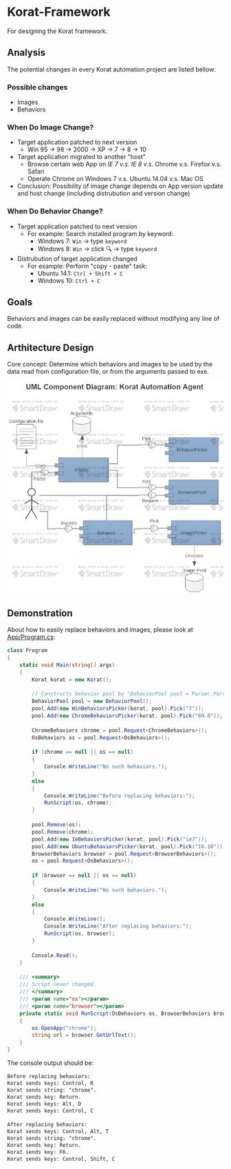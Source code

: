 # Korat-Framework
For designing the Korat framework.

## Analysis
The potential changes in every Korat automation project are listed bellow:

### Possible changes
- Images
- Behaviors

### When Do Image Change?
- Target application patched to next version
  - Win 95 -> 98 -> 2000 -> XP -> 7 -> 8 -> 10
- Target application migrated to another "host"
  - Browse certain web App on *IE 7 v.s. IE 8* v.s. Chrome v.s. Firefox v.s. Safari
  - Operate Chrome on Windows 7 v.s. Ubuntu 14.04 v.s. Mac OS
- Conclusion: Possibility of image change depends on App version update and host change (including distrubution and version change)

### When Do Behavior Change?
- Target application patched to next version
  - For example: Search installed program by keyword:
    - Windows 7: `Win` -> type `keyword`
    - Windows 8: `Win` -> click :mag: -> type `keyword`
- Distrubution of target application changed
  - For example: Perform "copy - paste" task:
    - Ubuntu 14.1: `Ctrl + Shift + C`
    - Windows 10: `Ctrl + C`

## Goals
Behaviors and images can be easily replaced without modifying any line of code.

## Arthitecture Design
Core concept: Determine which behaviors and images to be used by the data read from configuration file, or from the arguments passed to exe.

![Architecture Design](Documents/Korat-Framework-Architecture-Design.jpg)

## Demonstration
About how to easily replace behaviors and images, please look at [App/Program.cs](App/Program.cs):
```csharp
class Program
{
    static void Main(string[] args)
    {
        Korat korat = new Korat();

        // Constructs behavior pool by "BehaviorPool pool = Parser.Parse(args)" in the future.
        BehaviorPool pool = new BehaviorPool();
        pool.Add(new WinBehaviorsPicker(korat, pool).Pick("7"));
        pool.Add(new ChromeBehaviorsPicker(korat, pool).Pick("60.0"));

        ChromeBehaviors chrome = pool.Request<ChromeBehaviors>();
        OsBehaviors os = pool.Request<OsBehaviors>();

        if (chrome == null || os == null)
        {
            Console.WriteLine("No such behaviors.");
        }
        else
        {
            Console.WriteLine("Before replacing behaviors:");
            RunScript(os, chrome);
        }

        pool.Remove(os);
        pool.Remove(chrome);
        pool.Add(new IeBehaviorsPicker(korat, pool).Pick("ie7"));
        pool.Add(new UbuntuBehaviorsPicker(korat, pool).Pick("16.10"));
        BrowserBehaviors browser = pool.Request<BrowserBehaviors>();
        os = pool.Request<OsBehaviors>();

        if (browser == null || os == null)
        {
            Console.WriteLine("No such behaviors.");
        }
        else
        {
            Console.WriteLine();
            Console.WriteLine("After replacing behaviors:");
            RunScript(os, browser);
        }

        Console.Read();
    }

    /// <summary>
    /// Script never changed.
    /// </summary>
    /// <param name="os"></param>
    /// <param name="browser"></param>
    private static void RunScript(OsBehaviors os, BrowserBehaviors browser)
    {
        os.OpenApp("chrome");
        string url = browser.GetUrlText();
    }
}
```

The console output should be:
```
Before replacing behaviors:
Korat sends keys: Control, R
Korat sends string: "chrome".
Korat sends key: Return.
Korat sends keys: Alt, D
Korat sends keys: Control, C

After replacing behaviors:
Korat sends keys: Control, Alt, T
Korat sends string: "chrome".
Korat sends key: Return.
Korat sends key: F6.
Korat sends keys: Control, Shift, C
```
